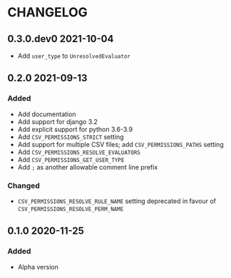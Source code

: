 # CHANGELOG

<!--
IMPORTANT: the build script extracts the most recent versino from this file
so make sure you follow the template
-->

<!-- Use the poetry changelog a template for each release:
## 1.2.3 2020-01-01

### Breaking Changes

* An Item

### Added

* An Item

### Changed

* An Item

### Fixed

* An Item

-->

## 0.3.0.dev0 2021-10-04
* Add `user_type` to `UnresolvedEvaluator`

## 0.2.0 2021-09-13

### Added
* Add documentation
* Add support for django 3.2
* Add explicit support for python 3.6-3.9
* Add `CSV_PERMISSIONS_STRICT` setting
* Add support for multiple CSV files; add `CSV_PERMISSIONS_PATHS` setting
* Add `CSV_PERMISSIONS_RESOLVE_EVALUATORS`
* Add `CSV_PERMISSIONS_GET_USER_TYPE`
* Add `;` as another allowable comment line prefix
 
### Changed
* `CSV_PERMISSIONS_RESOLVE_RULE_NAME` setting deprecated in favour of `CSV_PERMISSIONS_RESOLVE_PERM_NAME`

## 0.1.0 2020-11-25

### Added
* Alpha version

